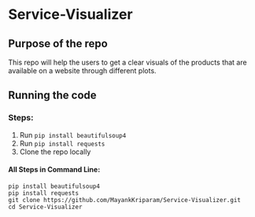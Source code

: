 # Service-Visualizer

## Purpose of the repo

This repo will help the users to get a clear visuals of the products that are available on a website through different plots.

## Running the code

### Steps:

1. Run `pip install beautifulsoup4` 
1. Run `pip install requests`
1. Clone the repo locally

#### All Steps in Command Line:

```
pip install beautifulsoup4
pip install requests
git clone https://github.com/MayankKriparam/Service-Visualizer.git
cd Service-Visualizer
```
